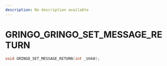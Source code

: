 ```yaml
---
description: No description available 
---
```


# GRINGO\_GRINGO_SET_MESSAGE_RETURN

```cpp
void GRINGO_SET_MESSAGE_RETURN(int _Unk0);
```